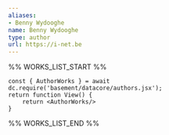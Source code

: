 ```yaml
---
aliases:
- Benny Wydooghe
name: Benny Wydooghe
type: author
url: https://i-net.be
---
```



%% WORKS_LIST_START %%

```datacorejsx
const { AuthorWorks } = await dc.require('basement/datacore/authors.jsx');
return function View() {
    return <AuthorWorks/>
}
```
%% WORKS_LIST_END %%